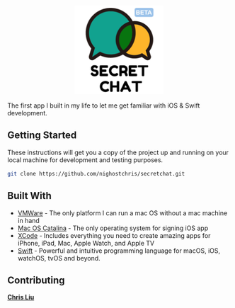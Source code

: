 <p align="center">
    <img
      alt="Secret Chat"
      src="https://github.com/nighostchris/secretchat/blob/master/secretchat/Resources/Images/logo.png"
      width="200px"
    />
</p>
The first app I built in my life to let me get familiar with iOS & Swift development.

## Getting Started
These instructions will get you a copy of the project up and running on your local machine for development and testing purposes.

```sh
git clone https://github.com/nighostchris/secretchat.git
```

## Built With
* [VMWare](https://www.vmware.com/products/workstation-player/workstation-player-evaluation.html) - The only platform I can run a mac OS without a mac machine in hand
* [Mac OS Catalina](https://www.apple.com/hk/macos/catalina/) - The only operating system for signing iOS app
* [XCode](https://developer.apple.com/xcode/) - Includes everything you need to create amazing apps for iPhone, iPad, Mac, Apple Watch, and Apple TV
* [Swift](https://developer.apple.com/swift/) - Powerful and intuitive programming language for macOS, iOS, watchOS, tvOS and beyond.

## Contributing
[**Chris Liu**](chrisliu.ml)
